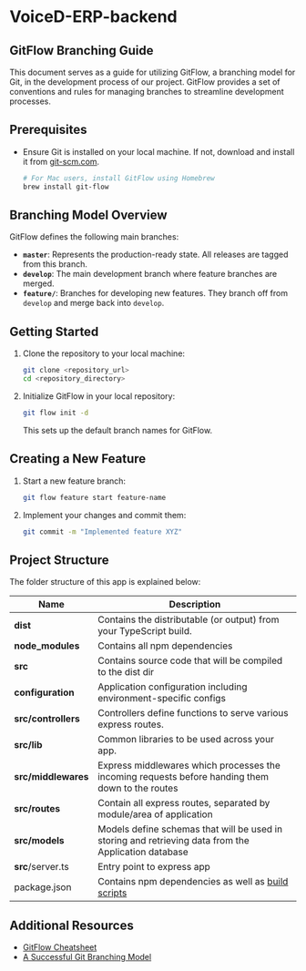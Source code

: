 # VoiceD-ERP-backend

## GitFlow Branching Guide

This document serves as a guide for utilizing GitFlow, a branching model for Git, in the development process of our project. GitFlow provides a set of conventions and rules for managing branches to streamline development processes.

## Prerequisites

- Ensure Git is installed on your local machine. If not, download and install it from [git-scm.com](https://git-scm.com/).

    ```bash
    # For Mac users, install GitFlow using Homebrew
    brew install git-flow
    ```

## Branching Model Overview

GitFlow defines the following main branches:

- **`master`**: Represents the production-ready state. All releases are tagged from this branch.
- **`develop`**: The main development branch where feature branches are merged.
- **`feature/`**: Branches for developing new features. They branch off from `develop` and merge back into `develop`.

## Getting Started

1. Clone the repository to your local machine:

    ```bash
    git clone <repository_url>
    cd <repository_directory>
    ```

2. Initialize GitFlow in your local repository:

    ```bash
    git flow init -d
    ```

    This sets up the default branch names for GitFlow.

## Creating a New Feature

1. Start a new feature branch:

    ```bash
    git flow feature start feature-name
    ```

2. Implement your changes and commit them:

    ```bash
    git commit -m "Implemented feature XYZ"
    ```


## Project Structure
The folder structure of this app is explained below:

| Name | Description |
| ------------------------ | --------------------------------------------------------------------------------------------- |
| **dist**                 | Contains the distributable (or output) from your TypeScript build.  |
| **node_modules**         | Contains all  npm dependencies                                                            |
| **src**                  | Contains  source code that will be compiled to the dist dir                               |
| **configuration**        | Application configuration including environment-specific configs 
| **src/controllers**      | Controllers define functions to serve various express routes. 
| **src/lib**              | Common libraries to be used across your app.  
| **src/middlewares**      | Express middlewares which processes the incoming requests before handing them down to the routes
| **src/routes**           | Contain all express routes, separated by module/area of application                       
| **src/models**           | Models define schemas that will be used in storing and retrieving data from the Application database  |
| **src**/server.ts         | Entry point to express app                                                               |
| package.json             | Contains npm dependencies as well as [build scripts](#what-if-a-library-isnt-on-definitelytyped)   | 



## Additional Resources

- [GitFlow Cheatsheet](https://danielkummer.github.io/git-flow-cheatsheet/)
- [A Successful Git Branching Model](https://nvie.com/posts/a-successful-git-branching-model/)
